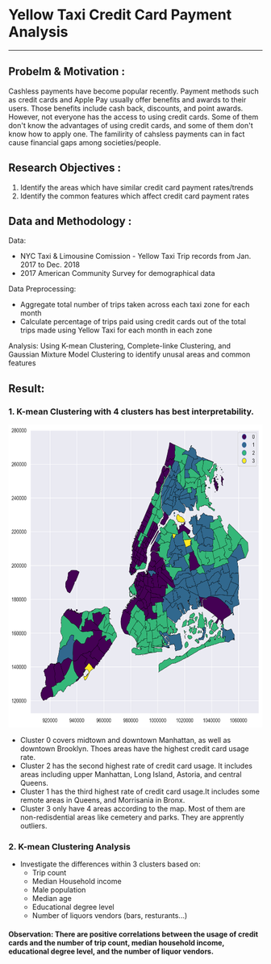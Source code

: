 # Yellow Taxi Credit Card Payment Analysis
***
## Probelm & Motivation : ## 
Cashless payments have become popular recently. Payment methods such as credit cards and Apple Pay usually offer benefits and awards to their users. Those benefits include cash back, discounts, and point awards. However, not everyone has the access to using credit cards. Some of them don't know the advantages of using credit cards, and some of them don't know how to apply one. The familirity of cahsless payments can in fact cause financial gaps among societies/people.

## Research Objectives : ##
1. Identify the areas which have similar credit card payment rates/trends 
2. Identify the common features which affect credit card payment rates

## Data and Methodology : ##
Data: 
- NYC Taxi & Limousine Comission - Yellow Taxi Trip records from Jan. 2017 to Dec. 2018
- 2017 American Community Survey for demographical data

Data Preprocessing:
- Aggregate total number of trips taken across each taxi zone for each month
- Calculate percentage of trips paid using credit cards out of the total trips made using Yellow Taxi for each month in each zone

Analysis:
Using K-mean Clustering, Complete-linke Clustering, and Gaussian Mixture Model Clustering to identify unusal areas and common features

## Result: ##
### 1. K-mean Clustering with 4 clusters has best interpretability. 

<img src="https://github.com/rylanwan/Yellow_Taxi_Payment_Analysis/blob/master/Kmean.png" alt="alt text" width="600" height="600">

 - Cluster 0 covers midtown and downtown Manhattan, as well as downtown Brooklyn. Thoes areas have the highest credit card usage rate.
 - Cluster 2 has the second highest rate of credit card usage. It includes areas including upper Manhattan, Long Island, Astoria, and central Queens.
 - Cluster 1 has the third highest rate of credit card usage.It includes some remote areas in Queens, and Morrisania in Bronx.
 - Cluster 3 only have 4 areas according to the map. Most of them are non-redisdential areas like cemetery and parks. They are apprently outliers.
 
### 2. K-mean Clustering Analysis
- Investigate the differences within 3 clusters based on:
  - Trip count
  - Median Household income
  - Male population
  - Median age
  - Educational degree level
  - Number of liquors vendors (bars, resturants...)
 
#### Observation: There are positive correlations between the usage of credit cards and the number of trip count, median household income, educational degree level, and the number of liquor vendors.
